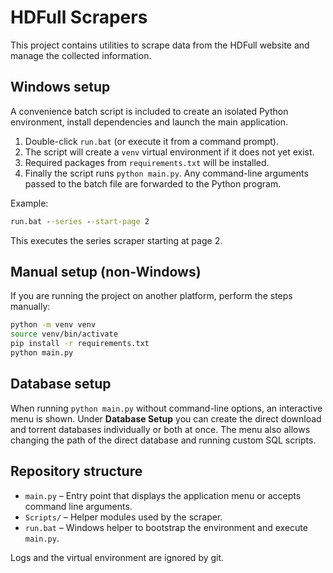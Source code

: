 # HDFull Scrapers

This project contains utilities to scrape data from the HDFull website and manage the collected information.

## Windows setup

A convenience batch script is included to create an isolated Python environment, install dependencies and launch the main application.

1. Double-click `run.bat` (or execute it from a command prompt).
2. The script will create a `venv` virtual environment if it does not yet exist.
3. Required packages from `requirements.txt` will be installed.
4. Finally the script runs `python main.py`. Any command-line arguments passed to the batch file are forwarded to the Python program.

Example:

```bat
run.bat --series --start-page 2
```

This executes the series scraper starting at page 2.

## Manual setup (non-Windows)

If you are running the project on another platform, perform the steps manually:

```bash
python -m venv venv
source venv/bin/activate
pip install -r requirements.txt
python main.py
```

## Database setup

When running `python main.py` without command-line options, an interactive menu is shown. Under **Database Setup** you can create the direct download and torrent databases individually or both at once. The menu also allows changing the path of the direct database and running custom SQL scripts.

## Repository structure

- `main.py` – Entry point that displays the application menu or accepts command line arguments.
- `Scripts/` – Helper modules used by the scraper.
- `run.bat` – Windows helper to bootstrap the environment and execute `main.py`.

Logs and the virtual environment are ignored by git.
